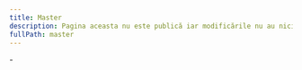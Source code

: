 ```yaml
---
title: Master
description: Pagina aceasta nu este publică iar modificările nu au nici un efect.
fullPath: master
---
```

\-